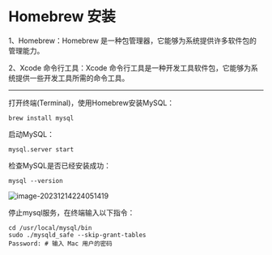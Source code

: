 # Homebrew 安装

1、Homebrew：Homebrew 是一种包管理器，它能够为系统提供许多软件包的管理能力。

2、Xcode 命令行工具：Xcode 命令行工具是一种开发工具软件包，它能够为系统提供一些开发工具所需的命令工具。

****

打开终端(Terminal)，使用Homebrew安装MySQL：

```shell
brew install mysql
```

启动MySQL：

```shell
mysql.server start
```

检查MySQL是否已经安装成功：

```shell
mysql --version
```

![image-20231214224051419](https://fastly.jsdelivr.net/gh/LetengZzz/img@main/tc2/img/202407042246041.png)

停止mysql服务，在终端输入以下指令：

```shell
cd /usr/local/mysql/bin 
sudo ./mysqld_safe --skip-grant-tables
Password: # 输入 Mac 用户的密码
```

